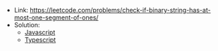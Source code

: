 - Link: https://leetcode.com/problems/check-if-binary-string-has-at-most-one-segment-of-ones/
- Solution:
  - [Javascript](index.js)
  - [Typescript](index.ts)